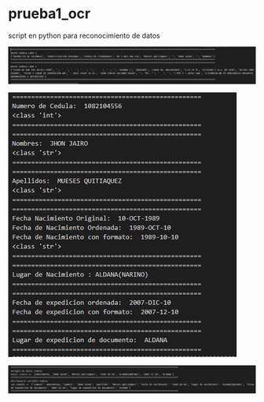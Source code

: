 # prueba1_ocr
script en python para reconocimiento de datos

![alt text](https://github.com/confival-ocr/prueba1_ocr/blob/master/pantallaso1.JPG)

![alt text](https://github.com/confival-ocr/prueba1_ocr/blob/master/pantallaso2.JPG)

![alt text](https://github.com/confival-ocr/prueba1_ocr/blob/master/pantallaso3.JPG)
